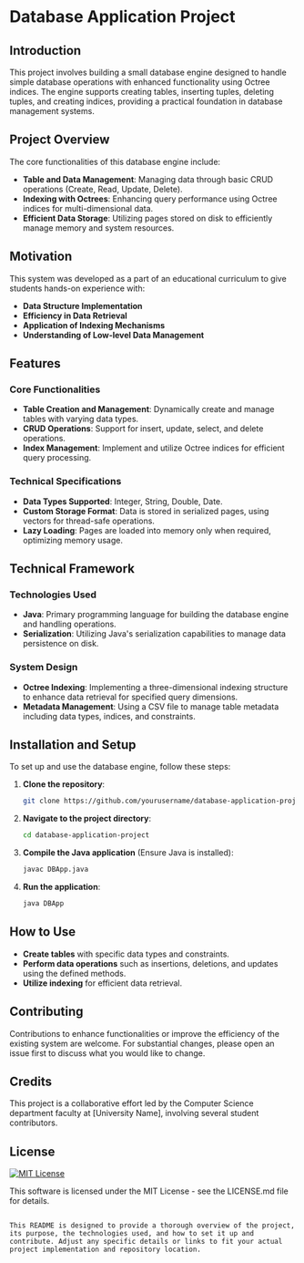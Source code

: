 # Database Application Project

## Introduction
This project involves building a small database engine designed to handle simple database operations with enhanced functionality using Octree indices. The engine supports creating tables, inserting tuples, deleting tuples, and creating indices, providing a practical foundation in database management systems.

## Project Overview
The core functionalities of this database engine include:
- **Table and Data Management**: Managing data through basic CRUD operations (Create, Read, Update, Delete).
- **Indexing with Octrees**: Enhancing query performance using Octree indices for multi-dimensional data.
- **Efficient Data Storage**: Utilizing pages stored on disk to efficiently manage memory and system resources.

## Motivation
This system was developed as a part of an educational curriculum to give students hands-on experience with:
- **Data Structure Implementation**
- **Efficiency in Data Retrieval**
- **Application of Indexing Mechanisms**
- **Understanding of Low-level Data Management**

## Features

### Core Functionalities
- **Table Creation and Management**: Dynamically create and manage tables with varying data types.
- **CRUD Operations**: Support for insert, update, select, and delete operations.
- **Index Management**: Implement and utilize Octree indices for efficient query processing.

### Technical Specifications
- **Data Types Supported**: Integer, String, Double, Date.
- **Custom Storage Format**: Data is stored in serialized pages, using vectors for thread-safe operations.
- **Lazy Loading**: Pages are loaded into memory only when required, optimizing memory usage.

## Technical Framework

### Technologies Used
- **Java**: Primary programming language for building the database engine and handling operations.
- **Serialization**: Utilizing Java's serialization capabilities to manage data persistence on disk.

### System Design
- **Octree Indexing**: Implementing a three-dimensional indexing structure to enhance data retrieval for specified query dimensions.
- **Metadata Management**: Using a CSV file to manage table metadata including data types, indices, and constraints.

## Installation and Setup
To set up and use the database engine, follow these steps:

1. **Clone the repository**:
   ```bash
   git clone https://github.com/yourusername/database-application-project.git
   ```
2. **Navigate to the project directory**:
   ```bash
   cd database-application-project
   ```
3. **Compile the Java application** (Ensure Java is installed):
   ```bash
   javac DBApp.java
   ```
4. **Run the application**:
   ```bash
   java DBApp
   ```

## How to Use
- **Create tables** with specific data types and constraints.
- **Perform data operations** such as insertions, deletions, and updates using the defined methods.
- **Utilize indexing** for efficient data retrieval.

## Contributing
Contributions to enhance functionalities or improve the efficiency of the existing system are welcome. For substantial changes, please open an issue first to discuss what you would like to change.

## Credits
This project is a collaborative effort led by the Computer Science department faculty at [University Name], involving several student contributors.

## License
[![MIT License](https://img.shields.io/badge/license-MIT-blue.svg)](https://opensource.org/licenses/MIT)

This software is licensed under the MIT License - see the LICENSE.md file for details.
```

This README is designed to provide a thorough overview of the project, its purpose, the technologies used, and how to set it up and contribute. Adjust any specific details or links to fit your actual project implementation and repository location.
